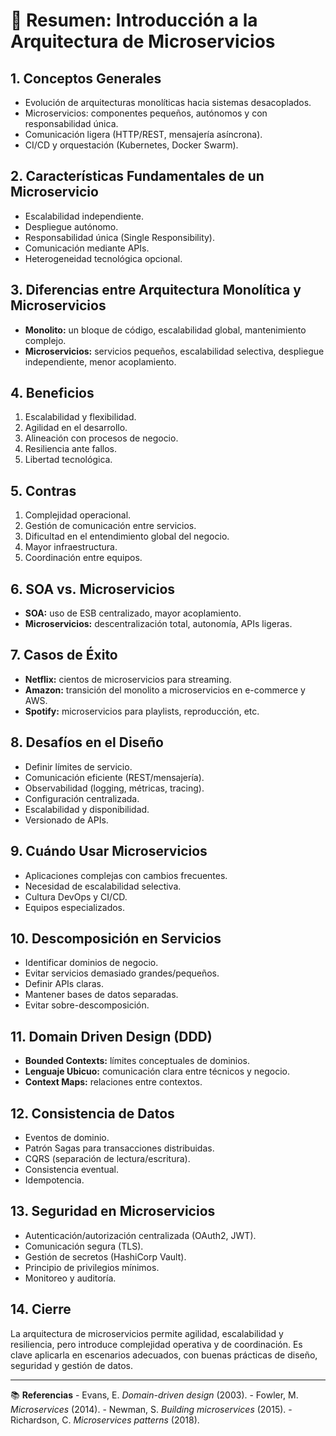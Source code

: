 # 📘 Resumen: Introducción a la Arquitectura de Microservicios

## 1. Conceptos Generales

-   Evolución de arquitecturas monolíticas hacia sistemas desacoplados.
-   Microservicios: componentes pequeños, autónomos y con
    responsabilidad única.
-   Comunicación ligera (HTTP/REST, mensajería asíncrona).
-   CI/CD y orquestación (Kubernetes, Docker Swarm).

## 2. Características Fundamentales de un Microservicio

-   Escalabilidad independiente.
-   Despliegue autónomo.
-   Responsabilidad única (Single Responsibility).
-   Comunicación mediante APIs.
-   Heterogeneidad tecnológica opcional.

## 3. Diferencias entre Arquitectura Monolítica y Microservicios

-   **Monolito:** un bloque de código, escalabilidad global,
    mantenimiento complejo.
-   **Microservicios:** servicios pequeños, escalabilidad selectiva,
    despliegue independiente, menor acoplamiento.

## 4. Beneficios

1.  Escalabilidad y flexibilidad.
2.  Agilidad en el desarrollo.
3.  Alineación con procesos de negocio.
4.  Resiliencia ante fallos.
5.  Libertad tecnológica.

## 5. Contras

1.  Complejidad operacional.
2.  Gestión de comunicación entre servicios.
3.  Dificultad en el entendimiento global del negocio.
4.  Mayor infraestructura.
5.  Coordinación entre equipos.

## 6. SOA vs. Microservicios

-   **SOA:** uso de ESB centralizado, mayor acoplamiento.
-   **Microservicios:** descentralización total, autonomía, APIs
    ligeras.

## 7. Casos de Éxito

-   **Netflix:** cientos de microservicios para streaming.
-   **Amazon:** transición del monolito a microservicios en e-commerce y
    AWS.
-   **Spotify:** microservicios para playlists, reproducción, etc.

## 8. Desafíos en el Diseño

-   Definir límites de servicio.
-   Comunicación eficiente (REST/mensajería).
-   Observabilidad (logging, métricas, tracing).
-   Configuración centralizada.
-   Escalabilidad y disponibilidad.
-   Versionado de APIs.

## 9. Cuándo Usar Microservicios

-   Aplicaciones complejas con cambios frecuentes.
-   Necesidad de escalabilidad selectiva.
-   Cultura DevOps y CI/CD.
-   Equipos especializados.

## 10. Descomposición en Servicios

-   Identificar dominios de negocio.
-   Evitar servicios demasiado grandes/pequeños.
-   Definir APIs claras.
-   Mantener bases de datos separadas.
-   Evitar sobre-descomposición.

## 11. Domain Driven Design (DDD)

-   **Bounded Contexts:** límites conceptuales de dominios.
-   **Lenguaje Ubicuo:** comunicación clara entre técnicos y negocio.
-   **Context Maps:** relaciones entre contextos.

## 12. Consistencia de Datos

-   Eventos de dominio.
-   Patrón Sagas para transacciones distribuidas.
-   CQRS (separación de lectura/escritura).
-   Consistencia eventual.
-   Idempotencia.

## 13. Seguridad en Microservicios

-   Autenticación/autorización centralizada (OAuth2, JWT).
-   Comunicación segura (TLS).
-   Gestión de secretos (HashiCorp Vault).
-   Principio de privilegios mínimos.
-   Monitoreo y auditoría.

## 14. Cierre

La arquitectura de microservicios permite agilidad, escalabilidad y
resiliencia, pero introduce complejidad operativa y de coordinación. Es
clave aplicarla en escenarios adecuados, con buenas prácticas de diseño,
seguridad y gestión de datos.

------------------------------------------------------------------------

📚 **Referencias** - Evans, E. *Domain-driven design* (2003). - Fowler,
M. *Microservices* (2014). - Newman, S. *Building microservices*
(2015). - Richardson, C. *Microservices patterns* (2018).
